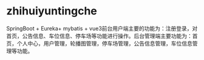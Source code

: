 # zhihuiyuntingche
SpringBoot + Eureka+ mybatis + vue3前台用户端主要的功能为：注册登录，对首页，公告信息、车位信息、停车场等功能进行操作。后台管理端主要功能为：首页，个人中心，用户管理，轮播图管理，停车场管理，公告信息管理，车位信息管理等功能。
